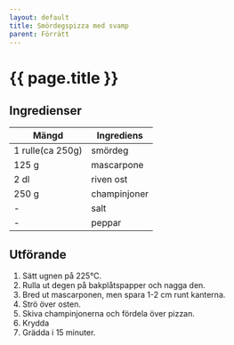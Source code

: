 ```yaml
---
layout: default
title: Smördegspizza med svamp
parent: Förrätt
---
```


# {{ page.title }}

## Ingredienser

Mängd|Ingrediens
------------ | -------------
1 rulle(ca 250g)|smördeg
125 g|mascarpone
2 dl|riven ost
250 g|champinjoner
\-|salt
\-|peppar


## Utförande
1. Sätt ugnen på 225℃.
2. Rulla ut degen på bakplåtspapper och nagga den.
3. Bred ut mascarponen, men spara 1-2 cm runt kanterna.
4. Strö över osten.
5. Skiva champinjonerna och fördela över pizzan.
6. Krydda
7. Grädda i 15 minuter.
